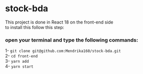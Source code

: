 # stock-bda  
This project is done in React 18 on the front-end side  
to install this follow this step:  
### open your terminal and type the following commands:  
1-  `git clone git@github.com:Mendrika160/stock-bda.git`  
2-  `cd front-end`  
3-  `yarn add`  
4-  `yarn start`
